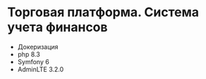 # Торговая платформа. Система учета финансов 

* Докеризация
* php 8.3
* Symfony 6
* AdminLTE 3.2.0
